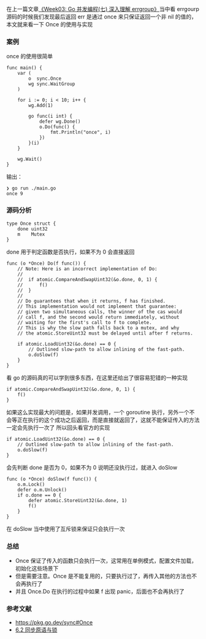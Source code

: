 在上一篇文章[《Week03: Go 并发编程(七) 深入理解 errgroup》](https://lailin.xyz/post/go-training-week3-errgroup.html)当中看 errgourp  源码的时候我们发现最后返回 err  是通过 once 来只保证返回一个非 nil 的值的，
本文就来看一下 Once 的使用与实现

### 案例
once 的使用很简单
```
func main() {
	var (
		o  sync.Once
		wg sync.WaitGroup
	)

	for i := 0; i < 10; i++ {
		wg.Add(1)

		go func(i int) {
			defer wg.Done()
			o.Do(func() {
				fmt.Println("once", i)
			})
		}(i)
	}

	wg.Wait()
}
```
输出：
```
❯ go run ./main.go
once 9
```
### 源码分析
```
type Once struct {
	done uint32
	m    Mutex
}
```
done 用于判定函数是否执行，如果不为 0 会直接返回
```
func (o *Once) Do(f func()) {
	// Note: Here is an incorrect implementation of Do:
	//
	//	if atomic.CompareAndSwapUint32(&o.done, 0, 1) {
	//		f()
	//	}
	//
	// Do guarantees that when it returns, f has finished.
	// This implementation would not implement that guarantee:
	// given two simultaneous calls, the winner of the cas would
	// call f, and the second would return immediately, without
	// waiting for the first's call to f to complete.
	// This is why the slow path falls back to a mutex, and why
	// the atomic.StoreUint32 must be delayed until after f returns.

	if atomic.LoadUint32(&o.done) == 0 {
		// Outlined slow-path to allow inlining of the fast-path.
		o.doSlow(f)
	}
}
```
看 go 的源码真的可以学到很多东西，在这里还给出了很容易犯错的一种实现
```
if atomic.CompareAndSwapUint32(&o.done, 0, 1) {
	f()
}
```
如果这么实现最大的问题是，如果并发调用，一个 goroutine 执行，另外一个不会等正在执行的这个成功之后返回，而是直接就返回了，这就不能保证传入的方法一定会先执行一次了
所以回头看官方的实现
```
if atomic.LoadUint32(&o.done) == 0 {
    // Outlined slow-path to allow inlining of the fast-path.
    o.doSlow(f)
}
```
会先判断 done 是否为 0，如果不为 0 说明还没执行过，就进入 doSlow
```
func (o *Once) doSlow(f func()) {
	o.m.Lock()
	defer o.m.Unlock()
	if o.done == 0 {
		defer atomic.StoreUint32(&o.done, 1)
		f()
	}
}
```
在 doSlow  当中使用了互斥锁来保证只会执行一次
### 总结
* Once 保证了传入的函数只会执行一次，这常用在单例模式，配置文件加载，初始化这些场景下
* 但是需要注意。Once 是不能复用的，只要执行过了，再传入其他的方法也不会再执行了
* 并且 Once.Do 在执行的过程中如果 f 出现 panic，后面也不会再执行了
### 参考文献
* https://pkg.go.dev/sync#Once
* [6.2 同步原语与锁](https://draveness.me/golang/docs/part3-runtime/ch06-concurrency/golang-sync-primitives/#once)



